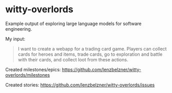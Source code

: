# witty-overlords

Example output of exploring large language models for software engineering.

My input:
> I want to create a webapp for a trading card game.
> Players can collect cards for heroes and items, trade cards,
> go to exploration and battle with their cards, and collect loot from these actions.

Created milestones/epics:
https://github.com/lenzbelzner/witty-overlords/milestones

Created stories:
https://github.com/lenzbelzner/witty-overlords/issues
